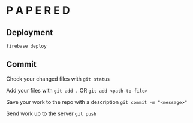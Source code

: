 # P A P E R E D

## Deployment

`firebase deploy`

## Commit

Check your changed files with `git status`

Add your files with `git add .` OR `git add <path-to-file>`

Save your work to the repo with a description `git commit -m "<message>"`

Send work up to the server `git push`